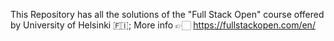 This Repository has all the solutions of the "Full Stack Open" course offered by University of Helsinki 🇫🇮;
More info 👉🏻 https://fullstackopen.com/en/
  
